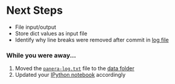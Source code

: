 # Next Steps

 - File input/output
 - Store dict values as input file
 - Identify why line breaks were removed after commit in [log file](data/panera-log.txt)

### While you were away...

 1. Moved the [`panera-log.txt`](data/panera-log.txt) file to the [data folder](data/)
 2. Updated your [IPython notebook](python-tutorial-tori.ipynb) accordingly